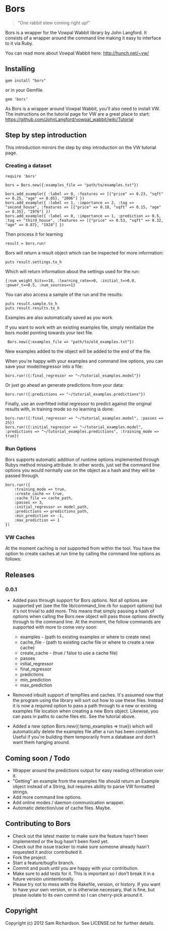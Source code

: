 # Bors

> "One rabbit stew coming right up!"

Bors is a wrapper for the Vowpal Wabbit library by John Langford. It consists of a wrapper around the command line making it easy to interface to it via Ruby.

You can read more about Vowpal Wabbit here: http://hunch.net/~vw/

## Installing

	gem install "bors"

or in your Gemfile

	gem 'bors'

As Bors is a wrapper around Vowpal Wabbit, you'll also need to install VW. The instructions on the tutorial page for VW are a great place to start: https://github.com/JohnLangford/vowpal_wabbit/wiki/Tutorial

## Step by step introduction

This introduction mirrors the step by step introduction on the VW tutorial page.

### Creating a dataset

	require 'bors'

	bors = Bors.new({:examples_file => "path/to/examples.txt"})

	bors.add_example({ :label => 0, :features => [{"price" => 0.23, "sqft" => 0.25, "age" => 0.05}, "2006"] })
	bors.add_example({ :label => 1, :importance => 2, :tag => "second_house", :features => [{"price" => 0.18, "sqft" => 0.15, "age" => 0.35}, "1976"] })
	bors.add_example({ :label => 0, :importance => 1, :prediction => 0.5, :tag => "third_house", :features => [{"price" => 0.53, "sqft" => 0.32, "age" => 0.87}, "1924"] })

Then process it for learning

	result = bors.run!

Bors will return a result object which can be inspected for more information:

	puts result.settings.to_h

Which will return information about the settings used for the run:

	{:num_weight_bits=>18, :learning_rate=>0, :initial_t=>0.0, :power_t=>0.5, :num_sources=>1}

You can also access a sample of the run and the results:

	puts result.sample.to_h
	puts result.results.to_h	

Examples are also automatically saved as you work.

If you want to work with an existing examples file, simply reinitialize the bors model pointing towards your text file.

	 Bors.new({:examples_file => "path/to/old_examples.txt"})

New examples added to the object will be added to the end of the file.

When you're happy with your examples and command line options, you can save your model/regressor into a file:

	bors.run!({:final_regressor => "~/tutorial_examples.model"})

Or just go ahead an generate predictions from your data:

	bors.run!({:predictions => "~/tutorial_examples.predictions"})

Finally, use an overfitted initial regressor to predict against the original results with, in training mode so no learning is done:

	bors.run!({:final_regressor => "~/tutorial_examples.model", :passes => 25})
	bors.run!({:initial_regressor => "~/tutorial_examples.model", :predictions => "~/tutorial_examples.predictions", :training_mode => true})

### Run Options

Bors supports automatic addition of runtime options implemented through Rubys method missing attribute. In other words, just set the command line options you would normally use on the object as a hash and they will be passed through.

	bors.run!({
		:training_mode => true,
		:create_cache => true,
		:cache_file => cache_path,
		:passes => 3,
		:initial_regressor => model_path,
		:predictions => predictions_path,
		:min_prediction => -1,
		:max_prediction => 1
	})

### VW Caches

At the moment caching is not supported from within the tool. You have the option to create caches at run time by calling the command line options as follows:

## Releases

### 0.0.1
* Added pass through support for Bors options. Not all options are supported yet (see the file lib/command_line.rb for support options) but it's not trivial to add more. This means that simply passing a hash of options when calling the Bors.new object will pass those options directly through to the command line. At the moment, the follow commands are supported with more to come very soon:

	* examples - (path to existing examples or where to create new)
	* cache_file - (path to existing cache file or where to create a new cache)
	* create_cache - (true / false to use a cache file)
	* passes
	* initial_regressor
	* final_regressor
	* predictions
	* min_prediction
	* max_prediction

* Removed inbuilt support of tempfiles and caches. It's assumed now that the program using the library will sort out how to use these files. Instead it is now a required option to pass a path through to a new or existing examples file location when creating a new Bors object. Likewise, you can pass in paths to cache files etc. See the tutorial above.

* Added a new option Bors.new({:temp_examples => true}) which will automatically delete the examples file after a run has been completed. Useful if you're building them temporarily from a database and don't want them hanging around.

## Coming soon / Todo

* Wrapper around the predictions output for easy reading of/iteration over it.
* "Getting" an example from the examples file should return an Example object instead of a String, but requires ability to parse VW formatted strings.
* Add more command line options.
* Add online modes / daemon communication wrapper.
* Automatic detection/use of cache files. Maybe.

## Contributing to Bors
 
* Check out the latest master to make sure the feature hasn't been implemented or the bug hasn't been fixed yet.
* Check out the issue tracker to make sure someone already hasn't requested it and/or contributed it.
* Fork the project.
* Start a feature/bugfix branch.
* Commit and push until you are happy with your contribution.
* Make sure to add tests for it. This is important so I don't break it in a future version unintentionally.
* Please try not to mess with the Rakefile, version, or history. If you want to have your own version, or is otherwise necessary, that is fine, but please isolate to its own commit so I can cherry-pick around it.

## Copyright

Copyright (c) 2012 Sam Richardson. See LICENSE.txt for
further details.
